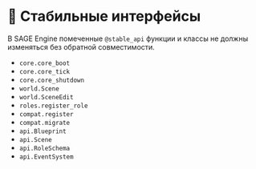 # 📘 Стабильные интерфейсы

В SAGE Engine помеченные `@stable_api` функции и классы не должны изменяться без обратной совместимости.

- `core.core_boot`
- `core.core_tick`
- `core.core_shutdown`
- `world.Scene`
- `world.SceneEdit`
- `roles.register_role`
- `compat.register`
- `compat.migrate`
- `api.Blueprint`
- `api.Scene`
- `api.RoleSchema`
- `api.EventSystem`
